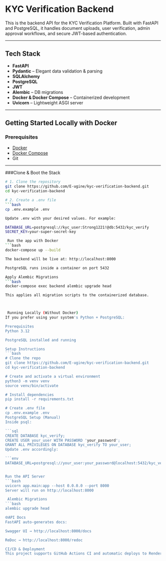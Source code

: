 # KYC Verification Backend

This is the backend API for the KYC Verification Platform. Built with FastAPI and PostgreSQL, it handles document uploads, user verification, admin approval workflows, and secure JWT-based authentication.

---
## Tech Stack

- **FastAPI**   
- **Pydantic** – Elegant data validation & parsing  
- **SQLAlchemy**   
- **PostgreSQL** 
- **JWT**   
- **Alembic** – DB migrations  
- **Docker & Docker Compose** – Containerized development  
- **Uvicorn** – Lightweight ASGI server  

---

## Getting Started Locally with Docker

### Prerequisites

- [Docker](https://www.docker.com/products/docker-desktop)
- [Docker Compose](https://docs.docker.com/compose/)
- Git

---

###Clone & Boot the Stack

```bash
# 1. Clone the repository
git clone https://github.com/E-ugine/kyc-verification-backend.git
cd kyc-verification-backend

# 2. Create a .env file
```bash
cp .env.example .env

Update .env with your desired values. For example:

DATABASE_URL=postgresql://kyc_user:Strong1221!@db:5432/kyc_verify
SECRET_KEY=your-super-secret-key

 Run the app with Docker
```bash
docker-compose up --build

The backend will be live at: http://localhost:8000

PostgreSQL runs inside a container on port 5432

Apply Alembic Migrations
```bash
docker-compose exec backend alembic upgrade head

This applies all migration scripts to the containerized database.



 Running Locally (Without Docker)
If you prefer using your system's Python + PostgreSQL:

Prerequisites
Python 3.12

PostgreSQL installed and running

Setup Instructions
```bash
# Clone the repo
git clone https://github.com/E-ugine/kyc-verification-backend.git
cd kyc-verification-backend

# Create and activate a virtual environment
python3 -m venv venv
source venv/bin/activate

# Install dependencies
pip install -r requirements.txt

# Create .env file
cp .env.example .env
PostgreSQL Setup (Manual)
Inside psql:

```sql
CREATE DATABASE kyc_verify;
CREATE USER your_user WITH PASSWORD 'your_password';
GRANT ALL PRIVILEGES ON DATABASE kyc_verify TO your_user;
Update .env accordingly:

```env
DATABASE_URL=postgresql://your_user:your_password@localhost:5432/kyc_verify


Run the API Server
```bash
uvicorn app.main:app --host 0.0.0.0 --port 8000
Server will run on http://localhost:8000

 Alembic Migrations
```bash
alembic upgrade head

🌐API Docs
FastAPI auto-generates docs:

Swagger UI → http://localhost:8000/docs

ReDoc → http://localhost:8000/redoc

CI/CD & Deployment
This project supports GitHub Actions CI and automatic deploys to Render. Alembic migrations run during CI.

